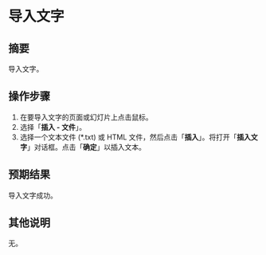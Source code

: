 # 导入文字

## 摘要

导入文字。

## 操作步骤

1. 在要导入文字的页面或幻灯片上点击鼠标。
2. 选择「**插入 - 文件**」。
3. 选择一个文本文件 (*.txt) 或 HTML 文件，然后点击「**插入**」。将打开「**插入文字**」对话框。点击「**确定**」以插入文本。

## 预期结果

导入文字成功。

## 其他说明

无。
